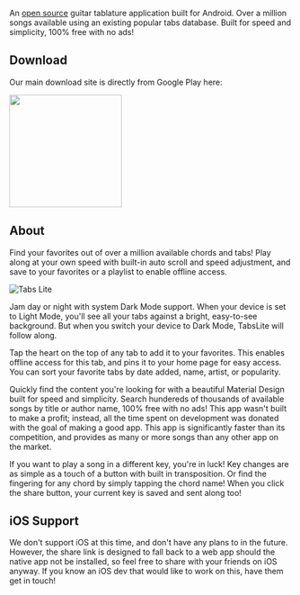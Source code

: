 An [open source](https://github.com/More-Than-Solitaire/Tabs-Lite) guitar tablature application built for Android.  Over a million songs available using an existing popular tabs database. Built for speed and simplicity, 100% free with no ads!

## Download

Our main download site is directly from Google Play here:

[<img src="https://play.google.com/intl/en_us/badges/static/images/badges/en_badge_web_generic.png" width = "200px">](https://play.google.com/store/apps/details?id=com.gbros.tabslite)

## About

Find your favorites out of over a million available chords and tabs! Play along at your own speed with built-in auto scroll and speed adjustment, and save to your favorites or a playlist to enable offline access.

![Tabs Lite](img/screenshot/Tabs-Lite-Feature-Graphic.png "Tabs Lite Featured Image")

Jam day or night with system Dark Mode support. When your device is set to Light Mode, you'll see all your tabs against a bright, easy-to-see background.  But when you switch your device to Dark Mode, TabsLite will follow along.

Tap the heart on the top of any tab to add it to your favorites.  This enables offline access for this tab, and pins it to your home page for easy access.  You can sort your favorite tabs by date added, name, artist, or popularity.

Quickly find the content you're looking for with a beautiful Material Design built for speed and simplicity. Search hundereds of thousands of available songs by title or author name, 100% free with no ads!  This app wasn't built to make a profit; instead, all the time spent on development was donated with the goal of making a good app.  This app is significantly faster than its competition, and provides as many or more songs than any other app on the market.

If you want to play a song in a different key, you're in luck!  Key changes are as simple as a touch of a button with built in transposition. Or find the fingering for any chord by simply tapping the chord name!  When you click the share button, your current key is saved and sent along too!

## iOS Support

We don't support iOS at this time, and don't have any plans to in the future.  However, the share link is designed to fall back to a web app should the native app not be installed, so feel free to share with your friends on iOS anyway.  If you know an iOS dev that would like to work on this, have them get in touch!
